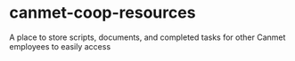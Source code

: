 # canmet-coop-resources
A place to store scripts, documents, and completed tasks for other Canmet employees to easily access
